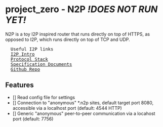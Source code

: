 # project_zero - N2P  ***!DOES NOT RUN YET!***
N2P is a toy I2P inspired router that runs directly on top of HTTPS, 
as opposed to I2P, which runs directly on top of TCP and UDP.

<pre>
  Useful I2P links
  <a href="https://geti2p.net/en/about/intro">I2P Intro</a>
  <a href="https://geti2p.net/en/docs/protocol">Protocol Stack</a>
  <a href="https://i2p.to/spec">Specification Documents</a>
  <a href="https://github.com/i2p/i2p.i2p">Github Repo</a>
</pre>


## Features
- [] Read config file for settings
- [] Connection to "anonymous" *.n2p sites, default target port 8080, accessible via a localhost port (default: 4544 HTTP)
- [] Generic "anonymous" peer-to-peer communication via a locahost port (default: 7756)




